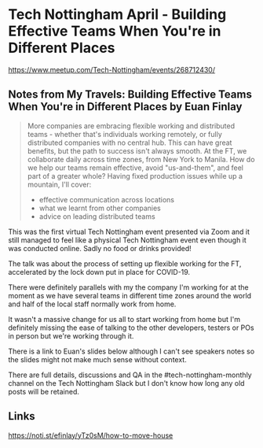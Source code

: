 # Tech Nottingham April - Building Effective Teams When You're in Different Places

<https://www.meetup.com/Tech-Nottingham/events/268712430/>

## Notes from My Travels: Building Effective Teams When You're in Different Places by Euan Finlay

> More companies are embracing flexible working and distributed teams - whether that's individuals working remotely, or fully distributed companies with no central hub. This can have great benefits, but the path to success isn't always smooth.
> At the FT, we collaborate daily across time zones, from New York to Manila. How do we help our teams remain effective, avoid "us-and-them", and feel part of a greater whole?
> Having fixed production issues while up a mountain, I'll cover:
> - effective communication across locations
> - what we learnt from other companies
> - advice on leading distributed teams

This was the first virtual Tech Nottingham event presented via Zoom and it still managed to feel like a physical Tech Nottingham event even though it was conducted online. Sadly no food or drinks provided!

The talk was about the process of setting up flexible working for the FT, accelerated by the lock down put in place for COVID-19.

There were definitely parallels with my the company I'm working for at the moment as we have several teams in different time zones around the world and half of the local staff normally work from home.

It wasn't a massive change for us all to start working from home but I'm definitely missing the ease of talking to the other developers, testers or POs in person but we're working through it.

There is a link to Euan's slides below although I can't see speakers notes so the slides might not make much sense without context.

There are full details, discussions and QA in the #tech-nottingham-monthly channel on the Tech Nottingham Slack but I don't know how long any old posts will be retained.

## Links

<https://noti.st/efinlay/yTz0sM/how-to-move-house>